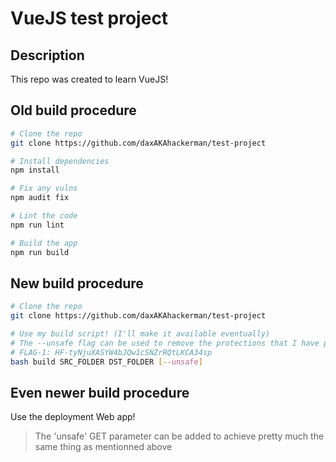 # VueJS test project

## Description
This repo was created to learn VueJS! 

## Old build procedure
``` bash
# Clone the repo
git clone https://github.com/daxAKAhackerman/test-project

# Install dependencies
npm install

# Fix any vulns
npm audit fix

# Lint the code
npm run lint

# Build the app
npm run build
```

## New build procedure
``` bash
# Clone the repo
git clone https://github.com/daxAKAhackerman/test-project

# Use my build script! (I'll make it available eventually)
# The --unsafe flag can be used to remove the protections that I have placed on the package.json file
# FLAG-1: HF-tyNjuXASYW4bJQw1cSNZrRQtLKCA34sp
bash build SRC_FOLDER DST_FOLDER [--unsafe]
```

## Even newer build procedure
Use the deployment Web app! 
> The 'unsafe' GET parameter can be added to achieve pretty much the same thing as mentionned above
